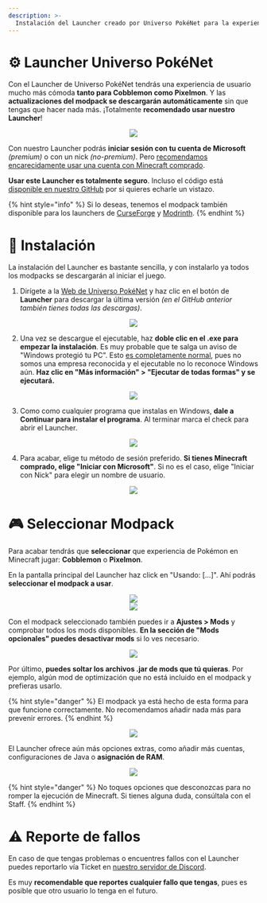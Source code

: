 ```yaml
---
description: >-
  Instalación del Launcher creado por Universo PokéNet para la experiencia más fácil y rápida
---
```


# ⚙️ Launcher Universo PokéNet
Con el Launcher de Universo PokéNet tendrás una experiencia de usuario mucho más cómoda **tanto para Cobblemon como Pixelmon**. Y las **actualizaciones del modpack se descargarán automáticamente** sin que tengas que hacer nada más. ¡Totalmente **recomendado usar nuestro Launcher**!

<div style="text-align: center">
<img src="../images/instalaciones/launcher/launcher1.png">
</div>

Con nuestro Launcher podrás **iniciar sesión con tu cuenta de Microsoft** *(premium)* o con un nick *(no-premium)*. Pero <u>recomendamos encarecidamente usar una cuenta con Minecraft comprado</u>.

**Usar este Launcher es totalmente seguro**. Incluso el código está [disponible en nuestro GitHub](https://github.com/Universo-PokeNet/UPN-Launcher) por si quieres echarle un vistazo.

{% hint style="info" %}
Si lo deseas, tenemos el modpack también disponible para los launchers de [CurseForge](cobblemon/curseforge.md) y [Modrinth](cobblemon/modrinth.md).
{% endhint %}

# 📝 Instalación
La instalación del Launcher es bastante sencilla, y con instalarlo ya todos los modpacks se descargarán al iniciar el juego.

1. Dirígete a la [Web de Universo PokéNet]() y haz clic en el botón de **Launcher** para descargar la última versión *(en el GitHub anterior también tienes todas las descargas)*.

<div style="text-align: center">
<img src="../images/instalaciones/launcher/launcher2.png">
</div>

2. Una vez se descargue el ejecutable, haz **doble clic en el .exe para empezar la instalación**. Es muy probable que te salga un aviso de "Windows protegió tu PC". Esto <u>es completamente normal</u>, pues no somos una empresa reconocida y el ejecutable no lo reconoce Windows aún. **Haz clic en "Más información" > "Ejecutar de todas formas" y se ejecutará.**

<div style="text-align: center">
<img src="../images/instalaciones/launcher/launcher3.png">
</div>

3. Como como cualquier programa que instalas en Windows, **dale a Continuar para instalar el programa**. Al terminar marca el check para abrir el Launcher.

<div style="text-align: center">
<img src="../images/instalaciones/launcher/launcher4.png">
</div>

4. Para acabar, elige tu método de sesión preferido. **Si tienes Minecraft comprado, elige "Iniciar con Microsoft"**. Si no es el caso, elige "Iniciar con Nick" para elegir un nombre de usuario.

<div style="text-align: center">
<img src="../images/instalaciones/launcher/launcher5.png">
</div>

# 🎮 Seleccionar Modpack
Para acabar tendrás que **seleccionar** que experiencia de Pokémon en Minecraft jugar: **Cobblemon** o **Pixelmon**.

En la pantalla principal del Launcher haz click en "Usando: [...]". Ahí podrás **seleccionar el modpack a usar**.

<div style="text-align: center">
<img src="../images/instalaciones/launcher/launcher6.png">
</div>
<div style="text-align: center">
<img src="../images/instalaciones/launcher/launcher7.png">
</div>

Con el modpack seleccionado también puedes ir a **Ajustes > Mods** y comprobar todos los mods disponibles. **En la sección de "Mods opcionales" puedes desactivar mods** si lo ves necesario.

<div style="text-align: center">
<img src="../images/instalaciones/launcher/launcher8.png">
</div>

Por último, **puedes soltar los archivos .jar de mods que tú quieras**. Por ejemplo, algún mod de optimización que no está incluido en el modpack y prefieras usarlo.

{% hint style="danger" %}
El modpack ya está hecho de esta forma para que funcione correctamente. No recomendamos añadir nada más para prevenir errores.
{% endhint %}

<div style="text-align: center">
<img src="../images/instalaciones/launcher/launcher9.png">
</div>

El Launcher ofrece aún más opciones extras, como añadir más cuentas, configuraciones de Java o **asignación de RAM**.

<div style="text-align: center">
<img src="../images/instalaciones/launcher/launcher10.png">
</div>

{% hint style="danger" %}
No toques opciones que desconozcas para no romper la ejecución de Minecraft. Si tienes alguna duda, consúltala con el Staff.
{% endhint %}

# ⚠️ Reporte de fallos
En caso de que tengas problemas o encuentres fallos con el Launcher puedes reportarlo vía Ticket en [nuestro servidor de Discord](https://discord.com/invite/p4wryDdutf).

Es muy **recomendable que reportes cualquier fallo que tengas**, pues es posible que otro usuario lo tenga en el futuro.